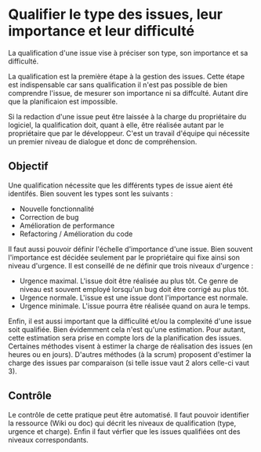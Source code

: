 Qualifier le type des issues, leur importance et leur difficulté
================================================================

La qualification d'une issue vise à préciser son type, son importance et sa difficulté.

La qualification est la première étape à la gestion des issues. Cette étape est indispensable car sans qualification il n'est pas possible de bien comprendre l'issue, de mesurer son importance ni sa diffculté. Autant dire que la planificaion est impossible.

Si la redaction d'une issue peut être laissée à la charge du propriétaire du logiciel, la qualification doit, quant à elle, être réalisée autant par le propriétaire que par le développeur. C'est un travail d'équipe qui nécessite un premier niveau de dialogue et donc de compréhension.

Objectif
--------

Une qualification nécessite que les différents types de issue aient été identifés. Bien souvent les types sont les suivants :

* Nouvelle fonctionnalité
* Correction de bug
* Amélioration de performance
* Refactoring / Amélioration du code

Il faut aussi pouvoir définir l'échelle d'importance d'une issue. Bien souvent l'importance est décidée seulement par le propriétaire qui fixe ainsi son niveau d'urgence. Il est conseillé de ne définir que trois niveaux d'urgence :

* Urgence maximal. L'issue doit être réalisée au plus tôt. Ce genre de niveau est souvent employé lorsqu'un bug doit être corrigé au plus tôt.
* Urgence normale. L'issue est une issue dont l'importance est normale.
* Urgence minimale. L'issue pourra être réalisée quand on aura le temps.

Enfin, il est aussi important que la difficulité et/ou la complexité d'une issue soit qualifiée. Bien évidemment cela n'est qu'une estimation. Pour autant, cette estimation sera prise en compte lors de la planification des issues. Certaines méthodes visent à estimer la charge de réalisation des issues (en heures ou en jours). D'autres méthodes (à la scrum) proposent d'estimer la charge des issues par comparaison (si telle issue vaut 2 alors celle-ci vaut 3).

Contrôle
--------

Le contrôle de cette pratique peut être automatisé. Il faut pouvoir identifier la ressource (Wiki ou doc) qui décrit les niveaux de qualification (type, urgence et charge). Enfin il faut vérfier que les issues qualifiées ont des niveaux correspondants.